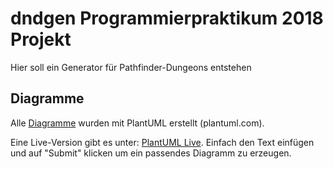 # dndgen Programmierpraktikum 2018 Projekt
Hier soll ein Generator für Pathfinder-Dungeons entstehen

## Diagramme
Alle [Diagramme](diameter/) wurden mit PlantUML erstellt (plantuml.com).

Eine Live-Version gibt es unter: 
	[PlantUML Live](http://www.plantuml.com/plantuml/uml/).
Einfach den Text einfügen und auf "Submit" klicken um ein passendes Diagramm zu erzeugen.
